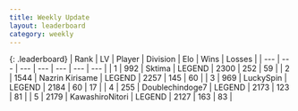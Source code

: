 ```yaml
---
title: Weekly Update
layout: leaderboard
category: weekly
---
```


{: .leaderboard}
| Rank | LV | Player | Division | Elo | Wins | Losses |
| --- | --- | --- | --- | --- | --- | --- |
| <span data-change="0">1</span> | 992 | <span title="ID: 353063">Sktima</span> | LEGEND | <span data-change="106">2300</span> | <span data-change="167">252</span> | <span data-change="41">59</span> |
| <span data-change="1">2</span> | 1544 | <span title="ID: 315148">Nazrin Kirisame</span> | LEGEND | <span data-change="154">2257</span> | <span data-change="43">145</span> | <span data-change="8">60</span> |
| <span data-change="-1">3</span> | 969 | <span title="ID: 498412">LuckySpin</span> | LEGEND | <span data-change="38">2184</span> | <span data-change="6">60</span> | <span data-change="0">17</span> |
| <span data-change="15">4</span> | 255 | <span title="ID: 245040">Doublechindoge7</span> | LEGEND | <span data-change="160">2173</span> | <span data-change="51">123</span> | <span data-change="14">81</span> |
| <span data-change="-1">5</span> | 2179 | <span title="ID: 164871">KawashiroNitori</span> | LEGEND | <span data-change="34">2127</span> | <span data-change="53">163</span> | <span data-change="26">83</span> |